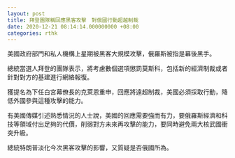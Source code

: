 ```yaml
---
layout: post
title: 拜登團隊稱回應黑客攻擊　對俄國行動超越制裁
date: 2020-12-21 08:14:14.000000000 +08:00
categories: rthk
---
```


美國政府部門和私人機構上星期被黑客大規模攻擊，俄羅斯被指是幕後黑手。

總統當選人拜登的團隊表示，將考慮數個選項懲罰莫斯科，包括新的經濟制裁或者針對對方的基建進行網絡報復。

獲提名為下任白宮幕僚長的克萊恩重申，回應將遠超制裁，美國必須採取行動，降低外國參與這種攻擊的能力。

有美國傳媒引述熟悉情況的人士說，美國的回應需要強而有力，要俄羅斯經濟和科技等領域付出足夠的代價，削弱對方未來再攻擊的能力，要同時避免兩大核武國衝突升級。

總統特朗普淡化今次黑客攻擊的影響，又質疑是否俄國所為。
